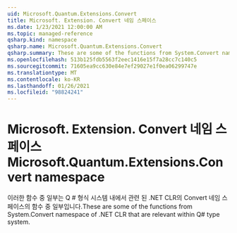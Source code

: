 ```yaml
---
uid: Microsoft.Quantum.Extensions.Convert
title: Microsoft. Extension. Convert 네임 스페이스
ms.date: 1/23/2021 12:00:00 AM
ms.topic: managed-reference
qsharp.kind: namespace
qsharp.name: Microsoft.Quantum.Extensions.Convert
qsharp.summary: These are some of the functions from System.Convert namespace of .NET CLR that are relevant within Q# type system.
ms.openlocfilehash: 513b125fdb5563f2eec1416e15f7a28cc7c140c5
ms.sourcegitcommit: 71605ea9cc630e84e7ef29027e1f0ea06299747e
ms.translationtype: MT
ms.contentlocale: ko-KR
ms.lasthandoff: 01/26/2021
ms.locfileid: "98824241"
---
```

# <a name="microsoftquantumextensionsconvert-namespace"></a><span data-ttu-id="25b06-102">Microsoft. Extension. Convert 네임 스페이스</span><span class="sxs-lookup"><span data-stu-id="25b06-102">Microsoft.Quantum.Extensions.Convert namespace</span></span>

<span data-ttu-id="25b06-103">이러한 함수 중 일부는 Q # 형식 시스템 내에서 관련 된 .NET CLR의 Convert 네임 스페이스의 함수 중 일부입니다.</span><span class="sxs-lookup"><span data-stu-id="25b06-103">These are some of the functions from System.Convert namespace of .NET CLR that are relevant within Q# type system.</span></span>

